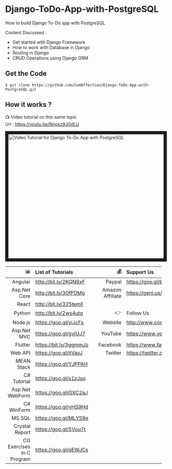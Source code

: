 # Django-ToDo-App-with-PostgreSQL

How to build Django To-Do app with PostgreSQL

Content Discussed :
- Get started with Django Framework
- How to work with Database in Django
- Routing in Django
- CRUD Operations using Django ORM


## Get the Code
```
$ git clone https://github.com/CodAffection/Django-ToDo-App-with-PostgreSQL.git
```

 ## How it works ?
 
 :tv: Video tutorial on this same topic  
 Url : https://youtu.be/Nnoxz9JGdLU
 
<a href="http://www.youtube.com/watch?feature=player_embedded&v=Nnoxz9JGdLU
" target="_blank"><img src="http://img.youtube.com/vi/Nnoxz9JGdLU/0.jpg" 
alt="Video Tutorial for Django To-Do App with PostgreSQL" width="500" height="400" border="10" /></a>


| :bar_chart:               |  List of Tutorials   |   | :moneybag:           | Support Us                           |
|--------------------------:|:---------------------|---|---------------------:|:-------------------------------------|
| Angular                   |http://bit.ly/2KQN9xF |   |Paypal                | https://goo.gl/bPcyXW                |
| Asp.Net Core              |http://bit.ly/30fPDMg |   |Amazon   Affiliate    | https://geni.us/JDzpE                |
| React                     |http://bit.ly/325temF |   |
| Python                    |http://bit.ly/2ws4utg |   | :point_right:        | Follow Us                            |
| Node.js                   |https://goo.gl/viJcFs |   |Website               |http://www.codaffection.com          |
| Asp.Net MVC               |https://goo.gl/gvjUJ7 |   |YouTube               |https://www.youtube.com/codaffection  |
| Flutter                   |https://bit.ly/3ggmmJz|   |Facebook              |https://www.facebook.com/codaffection |
| Web API                   |https://goo.gl/itVayJ |   |Twitter               |https://twitter.com/CodAffection      |
| MEAN Stack                |https://goo.gl/YJPPAH |   |
| C# Tutorial               |https://goo.gl/s1zJxo |   |
| Asp.Net WebForm           |https://goo.gl/GXC2aJ |   |
| C# WinForm                |https://goo.gl/vHS9Hd |   |
| MS SQL                    |https://goo.gl/MLYS9e |   |
| Crystal Report            |https://goo.gl/5Vou7t |   |
| CG Exercises in C Program |https://goo.gl/qEWJCs |   |
